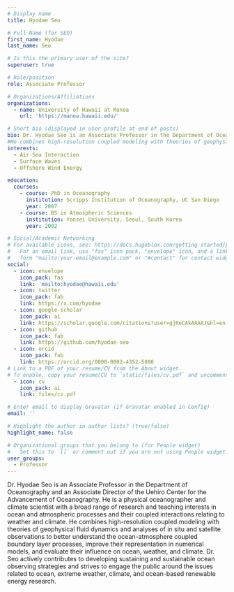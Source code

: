 ```yaml
---
# Display name
title: Hyodae Seo

# Full Name (for SEO)
first_name: Hyodae
last_name: Seo

# Is this the primary user of the site?
superuser: true

# Role/position
role: Associate Professor

# Organizations/Affiliations
organizations:
  - name: University of Hawaii at Manoa
    url: 'https://manoa.hawaii.edu/'

# Short bio (displayed in user profile at end of posts)
bio: Dr. Hyodae Seo is an Associate Professor in the Department of Oceanography and an Associate Director of the Uehiro Center for the Advancement of Oceanography. He is a physical oceanographer and climate scientist with a broad range of research and teaching interests in ocean and atmospheric processes and their coupled interactions relating to weather and climate. 
#He combines high-resolution coupled modeling with theories of geophysical fluid dynamics and analyses of in situ and satellite observations to better understand the ocean-atmosphere coupled boundary layer processes, improve their representation in numerical models, and evaluate their influence on ocean, weather, and climate. Dr. Seo actively contributes to developing sustaining and sustainable ocean observing strategies and strives to engage the public around the issues related to ocean, extreme weather, climate, and ocean-based renewable energy research.
interests:
  - Air-Sea Interaction
  - Surface Waves
  - Offshore Wind Energy

education:
  courses:
    - course: PhD in Oceanography
      institution: Scripps Institution of Oceanography, UC San Diego
      year: 2007
    - course: BS in Atmospheric Sciences
      institution: Yonsei University, Seoul, South Korea
      year: 2002

# Social/Academic Networking
# For available icons, see: https://docs.hugoblox.com/getting-started/page-builder/#icons
#   For an email link, use "fas" icon pack, "envelope" icon, and a link in the
#   form "mailto:your-email@example.com" or "#contact" for contact widget.
social:
  - icon: envelope
    icon_pack: fas
    link: 'mailto:hyodae@hawaii.edu'
  - icon: twitter
    icon_pack: fab
    link: https://x.com/hyodae
  - icon: google-scholar
    icon_pack: ai
    link: https://scholar.google.com/citations?user=gjReCAkAAAAJ&hl=en
  - icon: github
    icon_pack: fab
    link: https://github.com/hyodae-seo
  - icon: orcid
    icon_pack: fab
    link: https://orcid.org/0000-0002-4352-5080
# Link to a PDF of your resume/CV from the About widget.
# To enable, copy your resume/CV to `static/files/cv.pdf` and uncomment the lines below.
  - icon: cv
    icon_pack: ai
    link: files/cv.pdf

# Enter email to display Gravatar (if Gravatar enabled in Config)
email: ''

# Highlight the author in author lists? (true/false)
highlight_name: false

# Organizational groups that you belong to (for People widget)
#   Set this to `[]` or comment out if you are not using People widget.
user_groups:
  - Professor
---
```


Dr. Hyodae Seo is an Associate Professor in the Department of Oceanography and an Associate Director of the Uehiro Center for the Advancement of Oceanography. He is a physical oceanographer and climate scientist with a broad range of research and teaching interests in ocean and atmospheric processes and their coupled interactions relating to weather and climate. He combines high-resolution coupled modeling with theories of geophysical fluid dynamics and analyses of in situ and satellite observations to better understand the ocean-atmosphere coupled boundary layer processes, improve their representation in numerical models, and evaluate their influence on ocean, weather, and climate. Dr. Seo actively contributes to developing sustaining and sustainable ocean observing strategies and strives to engage the public around the issues related to ocean, extreme weather, climate, and ocean-based renewable energy research.